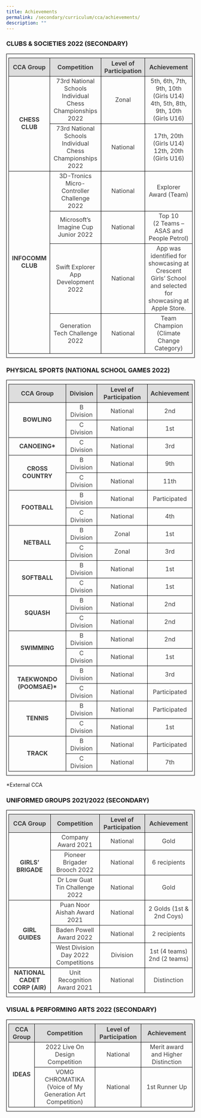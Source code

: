 ```yaml
---
title: Achievements
permalink: /secondary/curriculum/cca/achievements/
description: ""
---
```

<style type="text/css">
.tg {
    border-color: black;
    border-style: solid;
    border-width: 1px;
    color: #3D3D3D;
    padding: 10px 5px;
}
.tg td {
    overflow: hidden;
    word-break: normal;
}
.tg th {
    background-color: #DDD;
		border-color: black;
    border-style: solid;
    border-width: 1px;
    color: #3D3D3D;    
    font-weight: bold;
}
.tg .tr-norm {
    border-color: black;
    border-style: solid;
    border-width: 1px;
    text-align: center;
    vertical-align: middle
}
.tg .tr-header {
    border-color: black;
    border-style: solid;
    border-width: 1px;
    color: #3D3D3D;
    font-weight: bold;
    text-align: center;
    vertical-align: middle;
}
</style>

### CLUBS & SOCIETIES 2022 (SECONDARY)

<table class="tg">
  <thead>
    <tr>
      <th class="tr-header">CCA Group</th>
      <th class="tr-header">Competition</th>
      <th class="tr-header">Level of Participation</th>
      <th class="tr-header">Achievement</th>
    </tr>
  </thead>
  <tbody>
    <tr>
      <td class="tr-header" rowspan="2">CHESS CLUB</td>
      <td class="tr-norm">73rd National Schools Individual Chess Championships 2022</td>
      <td class="tr-norm">Zonal</td>
      <td class="tr-norm">5th, 6th, 7th, 9th, 10th   (Girls U14)<br>
        4th, 5th, 8th, 9th, 10th (Girls U16)</td>
    </tr>
    <tr>
      <td class="tr-norm">73rd National Schools Individual Chess Championships 2022</td>
      <td class="tr-norm">National</td>
      <td class="tr-norm">17th, 20th (Girls U14)<br>
        12th, 20th (Girls U16)</td>
    </tr>
    <tr>
      <td class="tr-header" rowspan="4">INFOCOMM CLUB</td>
      <td class="tr-norm">3D-Tronics Micro-Controller Challenge 2022</td>
      <td class="tr-norm">National</td>
      <td class="tr-norm">Explorer Award (Team)</td>
    </tr>
    <tr>
      <td class="tr-norm">Microsoft’s Imagine Cup Junior 2022</td>
      <td class="tr-norm">National</td>
      <td class="tr-norm">Top 10<br>
        (2 Teams – ASAS and People Petrol)</td>
    </tr>
    <tr>
      <td class="tr-norm">Swift Explorer App Development 2022</td>
      <td class="tr-norm">National</td>
      <td class="tr-norm">App was identified for showcasing at Crescent Girls’ School and selected for showcasing at Apple Store.</td>
    </tr>
    <tr>
      <td class="tr-norm">Generation Tech Challenge 2022</td>
      <td class="tr-norm">National</td>
      <td class="tr-norm">Team Champion<br>
        (Climate Change Category)</td>
    </tr>
  </tbody>
</table>


### PHYSICAL SPORTS (NATIONAL SCHOOL GAMES 2022)

<table class="tg">
<thead>
  <tr>
    <th class="tr-header">CCA Group</th>
    <th class="tr-header">Division</th>
    <th class="tr-header">Level of Participation</th>
    <th class="tr-header">Achievement</th>
  </tr>
</thead>
<tbody>
  <tr>
    <td class="tr-header" rowspan="2">BOWLING</td>
    <td class="tr-norm">B Division</td>
    <td class="tr-norm">National</td>
    <td class="tr-norm">2nd</td>
  </tr>
  <tr>
    <td class="tr-norm">C Division</td>
    <td class="tr-norm">National</td>
    <td class="tr-norm">1st</td>
  </tr>
  <tr>
    <td class="tr-header">CANOEING*</td>
    <td class="tr-norm">C Division</td>
    <td class="tr-norm">National</td>
    <td class="tr-norm">3rd</td>
  </tr>
  <tr>
    <td class="tr-header" rowspan="2">CROSS COUNTRY</td>
    <td class="tr-norm">B Division</td>
    <td class="tr-norm">National</td>
    <td class="tr-norm">9th</td>
  </tr>
  <tr>
    <td class="tr-norm">C Division</td>
    <td class="tr-norm">National</td>
    <td class="tr-norm">11th</td>
  </tr>
  <tr>
    <td class="tr-header" rowspan="2">FOOTBALL</td>
    <td class="tr-norm">B Division</td>
    <td class="tr-norm">National</td>
    <td class="tr-norm">Participated</td>
  </tr>
  <tr>
    <td class="tr-norm">C Division</td>
    <td class="tr-norm">National</td>
    <td class="tr-norm">4th</td>
  </tr>
  <tr>
    <td class="tr-header" rowspan="2">NETBALL</td>
    <td class="tr-norm">B Division</td>
    <td class="tr-norm">Zonal</td>
    <td class="tr-norm">1st</td>
  </tr>
  <tr>
    <td class="tr-norm">C Division</td>
    <td class="tr-norm">Zonal</td>
    <td class="tr-norm">3rd</td>
  </tr>
  <tr>
    <td class="tr-header" rowspan="2">SOFTBALL</td>
    <td class="tr-norm">B Division</td>
    <td class="tr-norm">National</td>
    <td class="tr-norm">1st</td>
  </tr>
  <tr>
    <td class="tr-norm">C Division</td>
    <td class="tr-norm">National</td>
    <td class="tr-norm">1st</td>
  </tr>
  <tr>
    <td class="tr-header" rowspan="2">SQUASH</td>
    <td class="tr-norm">B Division</td>
    <td class="tr-norm">National</td>
    <td class="tr-norm">2nd</td>
  </tr>
  <tr>
    <td class="tr-norm">C Division</td>
    <td class="tr-norm">National</td>
    <td class="tr-norm">2nd</td>
  </tr>
  <tr>
    <td class="tr-header" rowspan="2">SWIMMING</td>
    <td class="tr-norm">B Division</td>
    <td class="tr-norm">National</td>
    <td class="tr-norm">2nd</td>
  </tr>
  <tr>
    <td class="tr-norm">C Division</td>
    <td class="tr-norm">National</td>
    <td class="tr-norm">1st</td>
  </tr>
  <tr>
    <td class="tr-header" rowspan="2">TAEKWONDO (POOMSAE)*</td>
    <td class="tr-norm">B Division</td>
    <td class="tr-norm">National</td>
    <td class="tr-norm">3rd</td>
  </tr>
  <tr>
    <td class="tr-norm">C Division</td>
    <td class="tr-norm">National</td>
    <td class="tr-norm">Participated</td>
  </tr>
  <tr>
    <td class="tr-header" rowspan="2">TENNIS</td>
    <td class="tr-norm">B Division</td>
    <td class="tr-norm">National</td>
    <td class="tr-norm">Participated</td>
  </tr>
  <tr>
    <td class="tr-norm">C Division</td>
    <td class="tr-norm">National</td>
    <td class="tr-norm">1st</td>
  </tr>
  <tr>
    <td class="tr-header" rowspan="2">TRACK</td>
    <td class="tr-norm">B Division</td>
    <td class="tr-norm">National</td>
    <td class="tr-norm">Participated</td>
  </tr>
  <tr>
    <td class="tr-norm">C Division</td>
    <td class="tr-norm">National</td>
    <td class="tr-norm">7th</td>
  </tr>
</tbody>
</table>
*External CCA


### UNIFORMED GROUPS 2021/2022 (SECONDARY)

<table class="tg">
<thead>
  <tr>
    <th class="tr-header">CCA Group</th>
    <th class="tr-header">Competition</th>
    <th class="tr-header">Level of Participation</th>
    <th class="tr-header">Achievement</th>
  </tr>
</thead>
<tbody>
  <tr>
    <td class="tr-header" rowspan="3">GIRLS’ BRIGADE</td>
    <td class="tr-norm">Company Award 2021</td>
    <td class="tr-norm">National</td>
    <td class="tr-norm">Gold</td>
  </tr>
  <tr>
    <td class="tr-norm">Pioneer Brigader Brooch 2022</td>
    <td class="tr-norm">National</td>
    <td class="tr-norm">6 recipients</td>
  </tr>
  <tr>
    <td class="tr-norm">Dr Low Guat Tin Challenge 2022</td>
    <td class="tr-norm">National</td>
    <td class="tr-norm">Gold</td>
  </tr>
  <tr>
    <td class="tr-header" rowspan="3">GIRL GUIDES</td>
    <td class="tr-norm">Puan Noor Aishah Award 2021</td>
    <td class="tr-norm">National</td>
    <td class="tr-norm">2 Golds (1st &amp; 2nd Coys)</td>
  </tr>
  <tr>
    <td class="tr-norm">Baden Powell Award 2022</td>
    <td class="tr-norm">National</td>
    <td class="tr-norm">2 recipients</td>
  </tr>
  <tr>
    <td class="tr-norm">West Division Day 2022 Competitions</td>
    <td class="tr-norm">Division</td>
    <td class="tr-norm">1st (4 teams)<br>2nd (2 teams)</td>
  </tr>
  <tr>
    <td class="tr-header">NATIONAL CADET CORP (AIR)</td>
    <td class="tr-norm">Unit Recognition Award 2021</td>
    <td class="tr-norm">National</td>
    <td class="tr-norm">Distinction</td>
  </tr>
</tbody>
</table>


### VISUAL & PERFORMING ARTS 2022 (SECONDARY)

<table class="tg">
<thead>
  <tr>
    <th class="tr-header">CCA Group</th>
    <th class="tr-header">Competition</th>
    <th class="tr-header">Level of Participation</th>
    <th class="tr-header">Achievement</th>
  </tr>
</thead>
<tbody>
  <tr>
    <td class="tr-header" rowspan="2">IDEAS</td>
    <td class="tr-norm">2022 Live On Design Competition</td>
    <td class="tr-norm">National</td>
    <td class="tr-norm">Merit award and Higher Distinction</td>
  </tr>
  <tr>
    <td class="tr-norm">VOMG CHROMATIKA (Voice of My Generation Art Competition)</td>
    <td class="tr-norm">National</td>
    <td class="tr-norm">1st Runner Up</td>
  </tr>
</tbody>
</table>